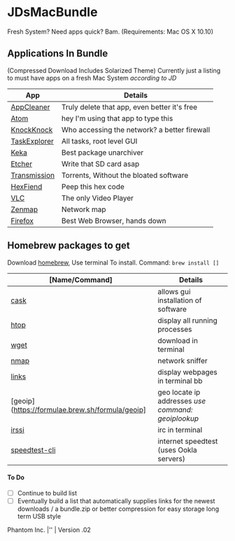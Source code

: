 # JDsMacBundle
Fresh System? Need apps quick? Bam.
(Requirements: Mac OS X 10.10)

## Applications In Bundle
(Compressed Download Includes Solarized Theme)
Currently just a listing to must have apps on a fresh Mac System *according to JD*

 App | Details
 ---------------- | ----------------
| [AppCleaner](https://freemacsoft.net/appcleaner/) | Truly delete that app, even better it's free |
| [Atom](https://atom.io/) | hey I'm using that app to type this |
| [KnockKnock](https://objective-see.com/products/knockknock.html) | Who accessing the network? a better firewall |
| [TaskExplorer](https://objective-see.com/products/taskexplorer.html) | All tasks, root level GUI |
| [Keka](https://www.keka.io/en/) | Best package unarchiver |
| [Etcher](https://etcher.io/) | Write that SD card asap |
| [Transmission](https://transmissionbt.com/download/) | Torrents, Without the bloated software |
| [HexFiend](https://ridiculousfish.com/hexfiend/) | Peep this hex code |
| [VLC](https://www.videolan.org/vlc/) | The only Video Player |
| [Zenmap](https://nmap.org/download.html) | Network map |
| [Firefox](https://www.mozilla.org/en-US/firefox/new/) | Best Web Browser, hands down |


## Homebrew packages to get
Download [homebrew](https://brew.sh), Use terminal To install. Command: `brew install []`

[Name/Command] | Details
---------------- | ----------------
| [cask](https://formulae.brew.sh/formula/cask) | allows gui installation of software |
| [htop](https://formulae.brew.sh/formula/htop) | display all running processes |
| [wget](https://formulae.brew.sh/formula/wget) | download in terminal |
| [nmap](https://formulae.brew.sh/formula/nmap) | network sniffer |
| [links](https://formulae.brew.sh/formula/links) | display webpages in terminal bb |
| [geoip](https://formulae.brew.sh/formula/geoip] | geo locate ip addresses *use command: geoiplookup* |
| [irssi](https://formulae.brew.sh/formula/irssi) | irc in terminal |
| [speedtest-cli](https://formulae.brew.sh/formula/speedtest-cli) | internet speedtest (uses Ookla servers) |

#### To Do
- [ ] Continue to build list
- [ ] Eventually build a list that automatically supplies links for the newest downloads / a bundle.zip or better compression for easy storage long term USB style

Phantom Inc. |'' |
Version .02
